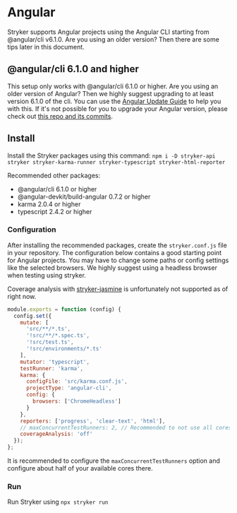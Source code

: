 # Angular

Stryker supports Angular projects using the Angular CLI starting from @angular/cli v6.1.0. Are you using an older version? Then there are some tips later in this document.

## @angular/cli 6.1.0 and higher

This setup only works with @angular/cli 6.1.0 or higher. Are you using an older version of Angular? Then we highly suggest upgrading to at least version 6.1.0 of the cli. You can use the [Angular Update Guide](https://update.angular.io/) to help you with this. If it's not possible for you to upgrade your Angular version, please check out [this repo and its commits](https://github.com/nicojs/angular-stryker-example).

## Install

Install the Stryker packages using this command: `npm i -D stryker-api stryker stryker-karma-runner stryker-typescript stryker-html-reporter`

Recommended other packages:

* @angular/cli 6.1.0 or higher
* @angular-devkit/build-angular 0.7.2 or higher
* karma 2.0.4 or higher
* typescript 2.4.2 or higher

### Configuration

After installing the recommended packages, create the `stryker.conf.js` file in your repository.
The configuration below contains a good starting point for Angular projects.
You may have to change some paths or config settings like the selected browsers.
We highly suggest using a headless browser when testing using stryker.

Coverage analysis with [stryker-jasmine](http://npmjs.com/package/stryker-jasmine) is unfortunately not supported as of right now.

```js
module.exports = function (config) {
  config.set({
    mutate: [
      'src/**/*.ts',
      '!src/**/*.spec.ts',
      '!src/test.ts',
      '!src/environments/*.ts'
    ],
    mutator: 'typescript',
    testRunner: 'karma',
    karma: {
      configFile: 'src/karma.conf.js',
      projectType: 'angular-cli',
      config: {
        browsers: ['ChromeHeadless']
      }
    },
    reporters: ['progress', 'clear-text', 'html'],
    // maxConcurrentTestRunners: 2, // Recommended to not use all cores when running stryker with angular.
    coverageAnalysis: 'off'
  });
};
```

It is recommended to configure the `maxConcurrentTestRunners` option and configure about half of your available cores there.

### Run

Run Stryker using `npx stryker run`
